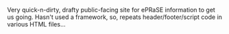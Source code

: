 Very quick-n-dirty, drafty public-facing site for ePRaSE information to get us going. Hasn't used a framework, so, repeats header/footer/script code in various HTML files...
